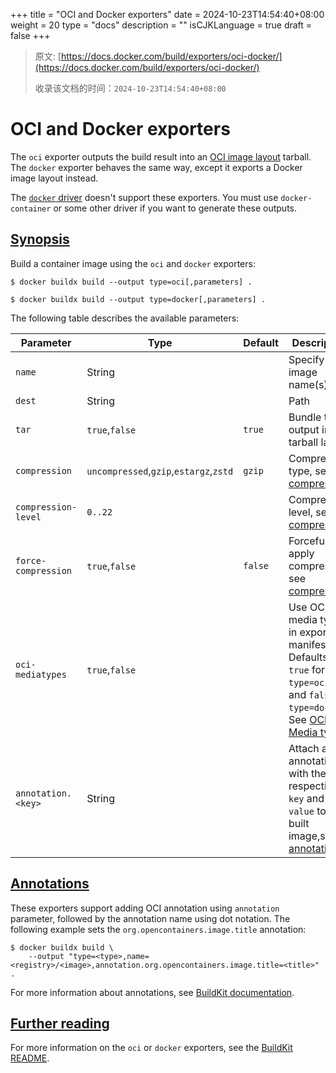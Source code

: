 +++
title = "OCI and Docker exporters"
date = 2024-10-23T14:54:40+08:00
weight = 20
type = "docs"
description = ""
isCJKLanguage = true
draft = false
+++

> 原文: [https://docs.docker.com/build/exporters/oci-docker/](https://docs.docker.com/build/exporters/oci-docker/)
>
> 收录该文档的时间：`2024-10-23T14:54:40+08:00`

# OCI and Docker exporters

The `oci` exporter outputs the build result into an [OCI image layout](https://github.com/opencontainers/image-spec/blob/main/image-layout.md) tarball. The `docker` exporter behaves the same way, except it exports a Docker image layout instead.

The [`docker` driver](https://docs.docker.com/build/builders/drivers/docker/) doesn't support these exporters. You must use `docker-container` or some other driver if you want to generate these outputs.

## [Synopsis](https://docs.docker.com/build/exporters/oci-docker/#synopsis)

Build a container image using the `oci` and `docker` exporters:



```console
$ docker buildx build --output type=oci[,parameters] .
```



```console
$ docker buildx build --output type=docker[,parameters] .
```

The following table describes the available parameters:

| Parameter           | Type                                   | Default | Description                                                  |
| ------------------- | -------------------------------------- | ------- | ------------------------------------------------------------ |
| `name`              | String                                 |         | Specify image name(s)                                        |
| `dest`              | String                                 |         | Path                                                         |
| `tar`               | `true`,`false`                         | `true`  | Bundle the output into a tarball layout                      |
| `compression`       | `uncompressed`,`gzip`,`estargz`,`zstd` | `gzip`  | Compression type, see [compression](https://docs.docker.com/build/exporters/#compression) |
| `compression-level` | `0..22`                                |         | Compression level, see [compression](https://docs.docker.com/build/exporters/#compression) |
| `force-compression` | `true`,`false`                         | `false` | Forcefully apply compression, see [compression](https://docs.docker.com/build/exporters/#compression) |
| `oci-mediatypes`    | `true`,`false`                         |         | Use OCI media types in exporter manifests. Defaults to `true` for `type=oci`, and `false` for `type=docker`. See [OCI Media types](https://docs.docker.com/build/exporters/#oci-media-types) |
| `annotation.<key>`  | String                                 |         | Attach an annotation with the respective `key` and `value` to the built image,see [annotations](https://docs.docker.com/build/exporters/oci-docker/#annotations) |

## [Annotations](https://docs.docker.com/build/exporters/oci-docker/#annotations)

These exporters support adding OCI annotation using `annotation` parameter, followed by the annotation name using dot notation. The following example sets the `org.opencontainers.image.title` annotation:



```console
$ docker buildx build \
    --output "type=<type>,name=<registry>/<image>,annotation.org.opencontainers.image.title=<title>" .
```

For more information about annotations, see [BuildKit documentation](https://github.com/moby/buildkit/blob/master/docs/annotations.md).

## [Further reading](https://docs.docker.com/build/exporters/oci-docker/#further-reading)

For more information on the `oci` or `docker` exporters, see the [BuildKit README](https://github.com/moby/buildkit/blob/master/README.md#docker-tarball).

